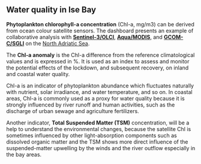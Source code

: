 ## Water quality in Ise Bay

**Phytoplankton chlorophyll-a concentration** (Chl-a, mg/m3) can be derived from ocean colour satellite sensors. The dashboard presents an example of collaborative analysis with **[Sentinel-3/OLCI](https://sentinel.esa.int/web/sentinel/user-guides/sentinel-3-olci)**, **[Aqua/MODIS](https://oceancolor.gsfc.nasa.gov/data/aqua/)**, and **[GCOM-C/SGLI](https://global.jaxa.jp/projects/sat/gcom_c/)** on the [North Adriatic Sea](https://www.eodashboard.org/?indicator=N3b&poi=IT6-N3b). 

The **Chl-a anomaly** is the Chl-a difference from the reference climatological values and is expressed in %. It is used as an index to assess and monitor the potential effects of the lockdown, and subsequent recovery, on inland and coastal water quality. 

Chl-a is an indicator of phytoplankton abundance which fluctuates naturally with nutrient, solar irradiance, and water temperature, and so on. In coastal areas, Chl-a is commonly used as a proxy for water quality because it is strongly influenced by river runoff and human activities, such as the discharge of urban sewage and agriculture fertilizers.


Another indicator, **Total Suspended Matter (TSM)** concentration, will be a help to understand the environmental changes, because the satellite Chl is sometimes influenced by other light-absorption components such as dissolved organic matter and the TSM shows more direct influence of the suspended-matter upwelling by the winds and the river outflow especially in the bay areas. 


